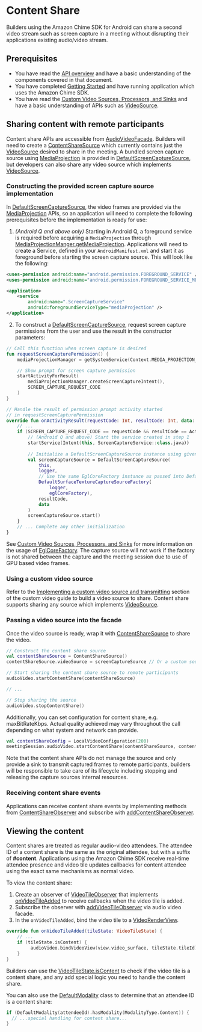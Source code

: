 # Content Share

Builders using the Amazon Chime SDK for Android can share a second video stream such as screen capture in a meeting without disrupting their applications existing audio/video stream.

## Prerequisites

* You have read the [API overview](https://github.com/aws/amazon-chime-sdk-android/blob/master/guides/api_overview.md) and have a basic understanding of the components covered in that document.
* You have completed [Getting Started](https://github.com/aws/amazon-chime-sdk-android/blob/master/guides/getting_started.md) and have running application which uses the Amazon Chime SDK.
* You have read the [Custom Video Sources, Processors, and Sinks](https://github.com/aws/amazon-chime-sdk-android/blob/master/guides/custom_video.md) and have a basic understanding of APIs such as [VideoSource](https://aws.github.io/amazon-chime-sdk-android/amazon-chime-sdk/com.amazonaws.services.chime.sdk.meetings.audiovideo.video/-video-source/index.html).

## Sharing content with remote participants

Content share APIs are accessible from [AudioVideoFacade](https://aws.github.io/amazon-chime-sdk-android/amazon-chime-sdk/com.amazonaws.services.chime.sdk.meetings.audiovideo/-audio-video-facade/index.html). Builders will need to create a [ContentShareSource](https://aws.github.io/amazon-chime-sdk-android/amazon-chime-sdk/com.amazonaws.services.chime.sdk.meetings.audiovideo.contentshare/-content-share-source/index.html) which currently contains just the [VideoSource](https://aws.github.io/amazon-chime-sdk-android/amazon-chime-sdk/com.amazonaws.services.chime.sdk.meetings.audiovideo.video/-video-source/index.html) desired to share in the meeting. A bundled screen capture source using [MediaProjection](https://developer.android.com/reference/android/media/projection/MediaProjection) is provided in [DefaultScreenCaptureSource](https://aws.github.io/amazon-chime-sdk-android/amazon-chime-sdk/com.amazonaws.services.chime.sdk.meetings.audiovideo.video.capture/-default-screen-capture-source/index.html), but developers can also share any video source which implements [VideoSource](https://aws.github.io/amazon-chime-sdk-android/amazon-chime-sdk/com.amazonaws.services.chime.sdk.meetings.audiovideo.video/-video-source/index.html).

### Constructing the provided screen capture source implementation

In [DefaultScreenCaptureSource](https://aws.github.io/amazon-chime-sdk-android/amazon-chime-sdk/com.amazonaws.services.chime.sdk.meetings.audiovideo.video.capture/-default-screen-capture-source/index.html), the video frames are provided via the [MediaProjection](https://developer.android.com/reference/android/media/projection/MediaProjection) APIs, so an application will need to complete the following prerequisites before the implementation is ready for use:

1. *(Android Q and above only)* Starting in Android Q, a foreground service is required before acquiring a `MediaProjection` through [MediaProjectionManger.getMediaProjection](https://developer.android.com/reference/android/media/projection/MediaProjectionManager). Applications will need to create a Service, defined in your `AndroidManifest.xml` and start it as foreground before starting the screen capture source.  This will look like the following:

```xml
<uses-permission android:name="android.permission.FOREGROUND_SERVICE" />
<uses-permission android:name="android.permission.FOREGROUND_SERVICE_MEDIA_PROJECTION" />

<application>
    <service
        android:name=".ScreenCaptureService"
        android:foregroundServiceType="mediaProjection" />
</application>
```

2. To construct a [DefaultScreenCaptureSource](https://aws.github.io/amazon-chime-sdk-android/amazon-chime-sdk/com.amazonaws.services.chime.sdk.meetings.audiovideo.video.capture/-default-screen-capture-source/index.html), request screen capture permissions from the user and use the result in the constructor parameters:

```kotlin
// Call this function when screen capture is desired
fun requestScreenCapturePermission() {
    mediaProjectionManager = getSystemService(Context.MEDIA_PROJECTION_SERVICE) as MediaProjectionManager

    // Show prompt for screen capture permission
    startActivityForResult(
        mediaProjectionManager.createScreenCaptureIntent(),
        SCREEN_CAPTURE_REQUEST_CODE
    )
}

// Handle the result of permission prompt activity started
// in requestScreenCapturePermission
override fun onActivityResult(requestCode: Int, resultCode: Int, data: Intent?) {
    // ...
    if (SCREEN_CAPTURE_REQUEST_CODE == requestCode && resultCode == Activity.RESULT_OK && data != null) {
        // (Android Q and above) Start the service created in step 1
        startService(Intent(this, ScreenCaptureService::class.java))
 
        // Initialize a DefaultScreenCaptureSource instance using given result
        val screenCaptureSource = DefaultScreenCaptureSource(
            this,
            logger,
            // Use the same EglCoreFactory instance as passed into DefaultMeetingSession
            DefaultSurfaceTextureCaptureSourceFactory(
                logger,
                eglCoreFactory),
            resultCode,
            data
        )
        screenCaptureSource.start()
    }
    // ... Complete any other initialization
}
```

See [Custom Video Sources, Processors, and Sinks](https://github.com/aws/amazon-chime-sdk-android/blob/master/guides/custom_video.md) for more information on the usage of [EglCoreFactory](https://aws.github.io/amazon-chime-sdk-android/amazon-chime-sdk/com.amazonaws.services.chime.sdk.meetings.audiovideo.video.gl/-egl-core-factory/index.html). The capture source will not work if the factory is not shared between the capture and the meeting session due to use of GPU based video frames.

### Using a custom video source

Refer to the [Implementing a custom video source and transmitting](https://github.com/aws/amazon-chime-sdk-android/blob/master/guides/custom_video.md#implementing-a-custom-video-source-and-transmitting) section of the custom video guide to build a video source to share.  Content share supports sharing any source which implements [VideoSource](https://aws.github.io/amazon-chime-sdk-android/amazon-chime-sdk/com.amazonaws.services.chime.sdk.meetings.audiovideo.video/-video-source/index.html).

### Passing a video source into the facade
Once the video source is ready, wrap it with [ContentShareSource](https://aws.github.io/amazon-chime-sdk-android/amazon-chime-sdk/com.amazonaws.services.chime.sdk.meetings.audiovideo.contentshare/-content-share-source/index.html) to share the video.

```kotlin
// Construct the content share source
val contentShareSource = ContentShareSource()
contentShareSource.videoSource = screenCaptureSource // Or a custom source

// Start sharing the content share source to remote participants
audioVideo.startContentShare(contentShareSource)

// ...

// Stop sharing the source
audioVideo.stopContentShare()
```

Additionally, you can set configuration for content share, e.g. maxBitRateKbps. Actual quality achieved may vary throughout the call depending on what system and network can provide.
```kotlin
val contentShareConfig = LocalVideoConfiguration(200)
meetingSession.audioVideo.startContentShare(contentShareSource, contentShareConfig)
```

Note that the content share APIs do not manage the source and only provide a sink to transmit captured frames to remote participants, builders will be responsible to take care of its lifecycle including stopping and releasing the capture sources internal resources.

### Receiving content share events

Applications can receive content share events by implementing methods from [ContentShareObserver](https://aws.github.io/amazon-chime-sdk-android/amazon-chime-sdk/com.amazonaws.services.chime.sdk.meetings.audiovideo.contentshare/-content-share-observer/index.html) and subscribe with [addContentShareObserver](https://aws.github.io/amazon-chime-sdk-android/amazon-chime-sdk/com.amazonaws.services.chime.sdk.meetings.audiovideo.contentshare/-content-share-controller/add-content-share-observer.html).


## Viewing the content

Content shares are treated as regular audio-video attendees. The attendee ID of a content share is the same as the original attendee, but with a suffix of **#content**. Applications using the Amazon Chime SDK receive real-time attendee presence and video tile updates callbacks for content attendee using the exact same mechanisms as normal video.

To view the content share:
1. Create an observer of [VideoTileObserver](https://aws.github.io/amazon-chime-sdk-android/amazon-chime-sdk/com.amazonaws.services.chime.sdk.meetings.audiovideo.video/-video-tile-observer/index.html) that implements [onVideoTileAdded](https://aws.github.io/amazon-chime-sdk-android/amazon-chime-sdk/com.amazonaws.services.chime.sdk.meetings.audiovideo.video/-video-tile-observer/on-video-tile-added.html) to receive callbacks when the video tile is added.
1. Subscribe the observer with [addVideoTileObserver](https://aws.github.io/amazon-chime-sdk-android/amazon-chime-sdk/com.amazonaws.services.chime.sdk.meetings.audiovideo.video/-video-tile-controller-facade/add-video-tile-observer.html) via audio video facade.
1. In the `onVideoTileAdded`, bind the video tile to a [VideoRenderView](https://aws.github.io/amazon-chime-sdk-android/amazon-chime-sdk/com.amazonaws.services.chime.sdk.meetings.audiovideo.video/-video-render-view/index.html).

```kotlin
override fun onVideoTileAdded(tileState: VideoTileState) {
    // ...
    if (tileState.isContent) {
         audioVideo.bindVideoView(view.video_surface, tileState.tileId)
    }
}
```

Builders can use the [VideoTileState.isContent](https://aws.github.io/amazon-chime-sdk-android/amazon-chime-sdk/com.amazonaws.services.chime.sdk.meetings.audiovideo.video/-video-tile-state/is-content.html) to check if the video tile is a content share, and any add special logic you need to handle the content share.

You can also use the [DefaultModality](https://aws.github.io/amazon-chime-sdk-android/amazon-chime-sdk/com.amazonaws.services.chime.sdk.meetings.utils/-default-modality/index.html) class to determine that an attendee ID is a content share:

```kotlin
if (DefaultModality(attendeeId).hasModality(ModalityType.Content)) {
  // ...special handling for content share...
}

```
